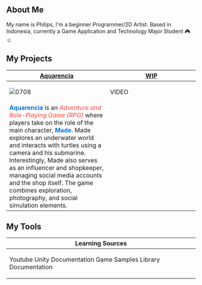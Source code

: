 About Me
---
My name is Philips, I'm a beginner Programmer/2D Artist.
Based in Indonesia, currently a Game Application and Technology Major Student 🎮☺
 
<h2>My Projects</h2>

<!-- ============================================= -->
<table>
  <thead>
    <tr>
      <th width="500px" align="center"><a href="https://github.com/Gramonesk/Aquarencia">Aquarencia</th>
      <th width="500px" align="center"><a href="">WIP</th>
    </tr>
  </thead>
  <tbody>
  <td>

![0708](https://github.com/Gramonesk/Gramonesk/assets/154248035/f78a3136-e036-449a-a8e1-bfe028b4f884)

  </td>
  <td>

VIDEO

  </td>
  </tr>
  <tr width="500px">
<td valign="text-top">
    <b style="color: #0074D9;">Aquarencia</b> is an <i style="color: #FF4136;">Adventure and Role-Playing Game (RPG)</i> where players take on the role of the main character, <b style="color: #0074D9;">Made</b>. Made explores an underwater world and interacts with turtles using a camera and his submarine. Interestingly, Made also serves as an influencer and shopkeeper, managing social media accounts and the shop itself. The game combines exploration, photography, and social simulation elements.
</td>

  <td valign="text-top">

  </td>
  </tr>
  </tbody>
</table>
<!-- ============================================= -->
<!-- ============================================= -->
<h2>My Tools</h2>
<table>
  <thead>
    <tr>
      <th width="500px" align="center">Learning Sources</th>
    </tr>
  </thead>
  <tbody>
  <tr width="500px" align="left">
  <td>

  
Youtube
Unity Documentation
Game Samples
Library Documentation

</td>
</tr>
</tbody>

</table>
<!-- ============================================= -->
